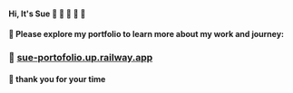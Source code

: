 
#### Hi, It's Sue 👋 🫡 💪 🌱 💪
#### 🌱 Please explore my portfolio to learn more about my work and journey: 
###  💪 [sue-portofolio.up.railway.app](https://sue-portofolio.up.railway.app)
#### 🙏 thank you for your time 
